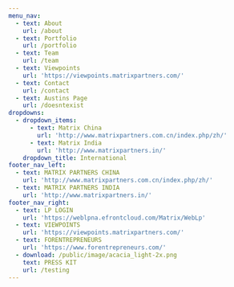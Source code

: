 ```yaml
---
menu_nav:
  - text: About
    url: /about
  - text: Portfolio
    url: /portfolio
  - text: Team
    url: /team
  - text: Viewpoints
    url: 'https://viewpoints.matrixpartners.com/'
  - text: Contact
    url: /contact
  - text: Austins Page
    url: /doesntexist
dropdowns:
  - dropdown_items:
      - text: Matrix China
        url: 'http://www.matrixpartners.com.cn/index.php/zh/'
      - text: Matrix India
        url: 'http://www.matrixpartners.in/'
    dropdown_title: International
footer_nav_left:
  - text: MATRIX PARTNERS CHINA
    url: 'http://www.matrixpartners.com.cn/index.php/zh/'
  - text: MATRIX PARTNERS INDIA
    url: 'http://www.matrixpartners.in/'
footer_nav_right:
  - text: LP LOGIN
    url: 'https://weblpna.efrontcloud.com/Matrix/WebLp'
  - text: VIEWPOINTS
    url: 'https://viewpoints.matrixpartners.com/'
  - text: FORENTREPRENEURS
    url: 'https://www.forentrepreneurs.com/'
  - download: /public/image/acacia_light-2x.png
    text: PRESS KIT
    url: /testing
---
```


